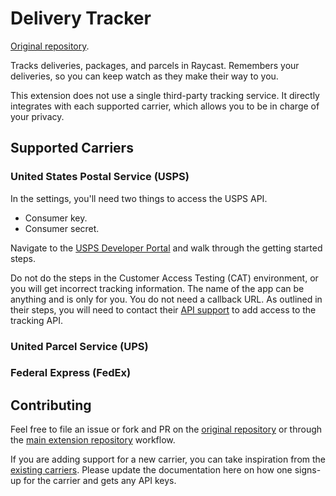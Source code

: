 # Delivery Tracker

[Original repository](https://github.com/halprin/raycast-delivery-tracker).

Tracks deliveries, packages, and parcels in Raycast.  Remembers your deliveries, so you can keep watch as they make
their way to you.

This extension does not use a single third-party tracking service.  It directly integrates with each supported carrier,
which allows you to be in charge of your privacy.

## Supported Carriers

### United States Postal Service (USPS)

In the settings, you'll need two things to access the USPS API.
- Consumer key.
- Consumer secret.

Navigate to the [USPS Developer Portal](https://developer.usps.com/) and walk through the getting started steps.

Do not do the steps in the Customer Access Testing (CAT) environment, or you will get incorrect tracking information.
The name of the app can be anything and is only for you.  You do not need a callback URL.  As outlined in their steps,
you will need to contact their [API support](mailto:APISupport@usps.gov) to add access to the tracking API.

### United Parcel Service (UPS)

### Federal Express (FedEx)

## Contributing

Feel free to file an issue or fork and PR on the
[original repository](https://github.com/halprin/raycast-delivery-tracker) or through the
[main extension repository](https://github.com/raycast/extensions) workflow.

If you are adding support for a new carrier, you can take inspiration from the [existing carriers](./src/providers).
Please update the documentation here on how one signs-up for the carrier and gets any API keys.
